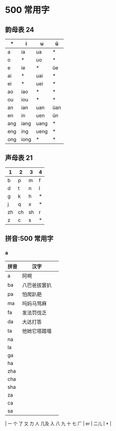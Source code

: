 # 500 常用字

## 韵母表 24

| * | i | u | ü |
| - | - | - | - |
| a | ia | ua | * |
| o | * | uo | * |
| e | ie | * | üe |
| ai | * | uai | * |
| ei | * | uei | * |
| ao | iao | * | * |
| ou | iou | * | * |
| an | ian | uan | üan |
| en | in | uen | ün |
| ang | iang | uang | * |
| eng | ing | ueng | * | 
| ong | iong | * | * |

## 声母表 21

| 1 | 2 | 3 | 4 |
| - | - | - | - |
| b | p | m | f |
| d | t | n | l |
| g | k | h | * |
| j | q | x | * |
| zh | ch | sh | r |
| z | c | s | * |

## 拼音:500 常用字

### a

| 拼音 | 汉字 | |
| -- | -- | - |
| a |阿啊| |
| ba |八巴爸拔罢扒| |
| pa |怕爬趴葩| |
| ma |吗妈马骂麻| |
| fa |发法罚伐乏| |
| da |大达打答| |
| ta |他她它塔踏塌| |
| na | | |
| la | | |
| ga | | |
| ha | | |
| zha | | |
| cha | | |
| sha | | |
| za | | |
| ca | | |
| sa | | |


| 一
个
了
又
力
人
几及
入
八
九
十
七
厂
| er | 二儿 | * |


